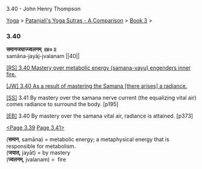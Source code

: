 3.40 - John Henry Thompson 

[Yoga](../../../yoga.md)‎ > ‎[Patanjali's Yoga Sutras - A Comparison](../../patanjani.md)‎ > ‎[Book 3](../book-3.md)‎ > ‎

### 3.40

**समानजयाज्ज्वलनम् ॥४०॥**  
samāna-jayāj-jvalanam ||40||  
  
  
[\[RS\] 3.40 Mastery over metabolic energy (samana-vayu) engenders inner fire.](http://www.ashtangayoga.info/philosophy/yoga-sutra-patanjali/chapter-3/item/samana-jayaj-jvalanam-40/)  
  
[\[JW\] 3.40 As a result of mastering the Samana \[there arises\] a radiance.](http://books.google.com/books?id=YzFImjtOxUwC&pg=PA268&ci=178%2C712%2C762%2C57&source=bookclip)  
  
[\[SS\]](http://www.amazon.com/Yoga-Sutras-Patanjali-Commentary-Satchidananda/dp/0932040381) 3.41 By mastery over the samana nerve current (the equalizing vital air) comes radiance to surround the body. \[p195\]  
  
[\[EB\]](http://www.amazon.com/Yoga-Sutras-Patanjali-Translation-Commentary/dp/0865477361/ref=sr_1_1?ie=UTF8&s=books&qid=1250508322&sr=1-1) 3.40 By mastery over the samana vital air, radiance is attained. \[p373\]  
  
  
[<Page 3.39](339-1.md)  [Page 3.41>](341.md)  
  

(**समान**, samāna) = metabolic energy; a metaphysical energy that is responsible for metabolism.  
(**जयात्**, jayāt) = by mastery  
(**ज्वलनम्**, jvalanam) =  fire

